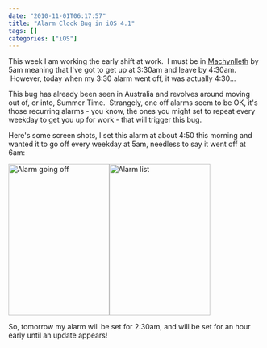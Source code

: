 ```yaml
---
date: "2010-11-01T06:17:57"
title: "Alarm Clock Bug in iOS 4.1"
tags: []
categories: ["iOS"]
---
```


This week I am working the early shift at work.  I must be in [Machynlleth][1] by 5am meaning that I've got to get up at 3:30am and leave by 4:30am.  However, today when my 3:30 alarm went off, it was actually 4:30...

This bug has already been seen in Australia and revolves around moving out of, or into, Summer Time.  Strangely, one off alarms seem to be OK, it's those recurring alarms - you know, the ones you might set to repeat every weekday to get you up for work - that will trigger this bug.

Here's some screen shots, I set this alarm at about 4:50 this morning and wanted it to go off every weekday at 5am, needless to say it went off at 6am:

[<img src="/wp-content/uploads/2010/11/Photo-Nov-01-6-01-51-AM-200x300.jpg" width="200" height="300" class="size-medium wp-image-1130" title="Alarm going off" />][2][<img src="/wp-content/uploads/2010/11/Photo-Nov-01-6-01-44-AM-200x300.jpg" width="200" height="300" class="size-medium wp-image-1129" title="Alarm list" />][3]

So, tomorrow my alarm will be set for 2:30am, and will be set for an hour early until an update appears!

  [1]: http://maps.google.co.uk/maps?f=q&source=s_q&hl=en&geocode=&q=Machynlleth&sll=53.800651,-4.064941&sspn=13.492317,39.506836&ie=UTF8&hq=&hnear=Machynlleth,+Powys,+United+Kingdom&z=14
  [2]: /wp-content/uploads/2010/11/Photo-Nov-01-6-01-51-AM.jpg
  [3]: /wp-content/uploads/2010/11/Photo-Nov-01-6-01-44-AM.jpg
